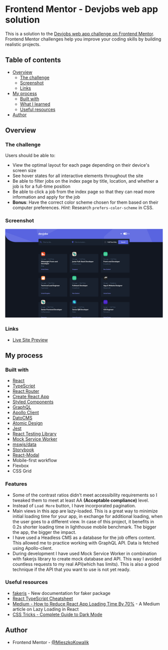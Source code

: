 # Frontend Mentor - Devjobs web app solution

This is a solution to the [Devjobs web app challenge on Frontend Mentor](https://www.frontendmentor.io/challenges/devjobs-web-app-HuvC_LP4l). Frontend Mentor challenges help you improve your coding skills by building realistic projects.

## Table of contents

- [Overview](#overview)
  - [The challenge](#the-challenge)
  - [Screenshot](#screenshot)
  - [Links](#links)
- [My process](#my-process)
  - [Built with](#built-with)
  - [What I learned](#what-i-learned)
  - [Useful resources](#useful-resources)
- [Author](#author)

## Overview

### The challenge

Users should be able to:

- View the optimal layout for each page depending on their device's screen size
- See hover states for all interactive elements throughout the site
- Be able to filter jobs on the index page by title, location, and whether a job is for a full-time position
- Be able to click a job from the index page so that they can read more information and apply for the job
- **Bonus**: Have the correct color scheme chosen for them based on their computer preferences. _Hint_: Research `prefers-color-scheme` in CSS.

### Screenshot

![](./screenshot.png)

### Links

- [Live Site Preview](https://mk-devjobs.netlify.app/)

## My process

### Built with

- [React](https://reactjs.org/)
- [TypeScript](https://www.typescriptlang.org/)
- [React Router](https://reactrouter.com/)
- [Create React App](https://create-react-app.dev/)
- [Styled Components](https://styled-components.com/)
- [GraphQL](https://graphql.org/)
- [Apollo Client](https://www.apollographql.com/docs/react/)
- [DatoCMS](https://www.datocms.com/)
- [Atomic Design](https://bradfrost.com/blog/post/atomic-web-design/)
- [Jest](https://jestjs.io/)
- [React Testing Library](https://testing-library.com/docs/react-testing-library/intro)
- [Mock Service Worker](https://mswjs.io/)
- [mswjs/data](https://github.com/mswjs/data)
- [Storybook](https://storybook.js.org/)
- [React-Modal](http://reactcommunity.org/react-modal/)
- Mobile-first workflow
- Flexbox
- CSS Grid

### Features

- Some of the contrast ratios didn't meet accessibility requirements so I tweaked them to meet at least AA **(Acceptable compliance)** level.
- Instead of `Load More` button, I have incorporated pagination.
- Main views in this app are lazy-loaded. This is a great way to minimize initial loading time for your app, in exchange for additional loading, when the user goes to a different view. In case of this project, it benefits in 0.2s shorter loading time in lighthouse mobile benchmark. The bigger the app, the bigger the impact.
- I have used a Headless CMS as a database for the job offers content. This allowed me to practice working with GraphQL API. Data is fetched using Apollo-client.
- During development I have used Mock Service Worker in combination with fakerjs library to create mock database and API. This way I avoided countless requests to my real API(which has limits). This is also a good technique if the API that you want to use is not yet ready.

### Useful resources

- [fakerjs](https://fakerjs.dev/api/address.html#city) - New documentation for faker package
- [React TypeScript Cheatsheet](https://github.com/typescript-cheatsheets/react)
- [Medium - How to Reduce React App Loading Time By 70%](https://javascript.plainenglish.io/speed-up-your-react-app-initial-load-using-code-splitting-f2de58c01ed2) - A Medium article on Lazy Loading in React
- [CSS Tricks - Complete Guide to Dark Mode](https://css-tricks.com/a-complete-guide-to-dark-mode-on-the-web/)

## Author

- Frontend Mentor - [@MieszkoKowalik](https://www.frontendmentor.io/profile/MieszkoKowalik)

